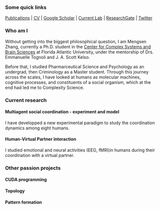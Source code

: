 ### Some quick links
[Publications](/pubs.md) | [CV](/docs/cv_Mengsen_20180414.pdf) | [Google Scholar](https://scholar.google.com/citations?user=YfVxfjMAAAAJ&hl=en) | [Current Lab](http://www.ccs.fau.edu/hbbl3/) | [ResearchGate](https://www.researchgate.net/profile/Mengsen_Zhang) | [Twitter](https://twitter.com/Mengsen) 

### Who am I
Without getting into the biggest philosophical question, I am Mengsen Zhang, currently a Ph.D. student in the [Center for Complex Systems and Brain Sciences](http://www.ccs.fau.edu/) at Florida Atlantic University, under the mentorship of Drs. Emmanuelle Tognoli and J. A. Scott Kelso. 

Before that, I studied Pharmarceutical Science and Psychology as an undergrad, then Criminology as a Master student. Through this journey across the scales, I have looked at humans as molecular machines, cognitive processes, and constituents of a social organism, which at the end had led me to Complexity Science.

### Current research
#### Multiagent social coordination - experiment and model
I have developped a new experimental paradigm to study the coordination dynamics among eight humans. 
#### Human-Virtual Partner interaction
I studied emotional and neural activities (EEG, fMRI)in humans during their coordination with a virtual partner. 

### Other passion projects
#### CUDA programming
#### Topology
#### Pattern formation
